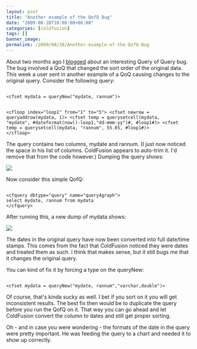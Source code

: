 ```yaml
---
layout: post
title: "Another example of the QofQ Bug"
date: "2009-08-28T10:08:00+06:00"
categories: [coldfusion]
tags: []
banner_image: 
permalink: /2009/08/28/Another-example-of-the-QofQ-Bug
---
```


About two months ago I <a href="http://www.raymondcamden.com/index.cfm/2009/7/2/Query-of-query-issue-with-where-clausejoins">blogged</a> about an interesting Query of Query bug. The bug involved a QoQ that changed the sort order of the original data. This week a user sent in another example of a QoQ causing changes to the original query. Consider the following query:
<!--more-->
<code>
&lt;cfset mydata = queryNew("mydate, rannum")&gt;

&lt;cfloop index="loop1" from="1" to="5"&gt;
      &lt;cfset newrow  = queryaddrow(mydata, 1)&gt;
      &lt;cfset temp = querysetcell(mydata, "mydate", #dateformat(now()-loop1,"dd-mmm-yy")#, #loop1#)&gt;
      &lt;cfset temp = querysetcell(mydata, "rannum", 55.65, #loop1#)&gt;
&lt;/cfloop&gt;
</code>

The query contains two columns, mydate and rannum. (I just now noticed the space in his list of columns. ColdFusion appears to auto-trim it. I'd remove that from the code however.) Dumping the query shows:

<img src="https://static.raymondcamden.com/images/cfjedi/Picture 183.png" />

Now consider this simple QofQ:

<code>
&lt;cfquery dbtype="query" name="query4graph"&gt;
select mydate, rannum from mydata
&lt;/cfquery&gt;   
</code>

After running this, a new dump of mydata shows:

<img src="https://static.raymondcamden.com/images/cfjedi/Picture 255.png" />

The dates in the original query have now been converted into full date/time stamps. This comes from the fact that ColdFusion noticed they were dates and treated them as such. I think that makes sense, but it still bugs me that it changes the original query.

You can kind of fix it by forcing a type on the queryNew:

<code>
&lt;cfset mydata = queryNew("mydate, rannum","varchar,double")&gt;
</code>

Of course, that's kinda sucky as well. I bet if you sort on it you will get inconsistent results. The best fix then would be to duplicate the query before you run the QofQ on it. That way you can go ahead and let ColdFusion convert the column to dates and still get proper sorting.

Oh - and in case you were wondering - the formats of the date in the query were pretty important. He was feeding the query to a chart and needed it to show up correctly.